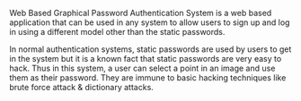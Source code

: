 Web Based Graphical Password Authentication System is a web based application that can be used in any system to allow users to sign up and log in using a different model other than the static passwords. 

In normal authentication systems, static passwords are used by users to get in the system but it is a known fact that static passwords are very easy to hack. Thus in this system, a user can select a point in an image and use them as their password. They are immune to basic hacking techniques like brute force attack &amp; dictionary attacks.
